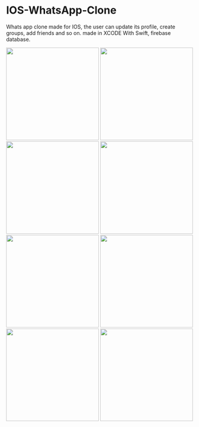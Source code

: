 # IOS-WhatsApp-Clone
Whats app clone made for IOS, the user can update its profile, create groups, add friends and so on. made in XCODE With Swift, firebase database.



<img src="https://user-images.githubusercontent.com/55537529/65259179-ed5e9500-db0c-11e9-8eb6-9a5b66dae9a6.png" width="250">
<img src="https://user-images.githubusercontent.com/55537529/65259180-ed5e9500-db0c-11e9-85ca-3363500d84c8.png" width="250">
<img src="https://user-images.githubusercontent.com/55537529/65259181-ed5e9500-db0c-11e9-8324-372f79cb7044.png" width="250">
<img src="https://user-images.githubusercontent.com/55537529/65259182-edf72b80-db0c-11e9-8a9b-110fa8117c36.png" width="250">
<img src="https://user-images.githubusercontent.com/55537529/65259183-edf72b80-db0c-11e9-9d8e-1d9cd2001d3b.png" width="250">
<img src="https://user-images.githubusercontent.com/55537529/65259184-edf72b80-db0c-11e9-83d3-4f7eca350ef6.png" width="250">
<img src="https://user-images.githubusercontent.com/55537529/65259186-edf72b80-db0c-11e9-9a7e-5decdb755570.png" width="250">
<img src="https://user-images.githubusercontent.com/55537529/65259455-5a722a80-db0d-11e9-9706-80a99605b2ba.png" width="250">

